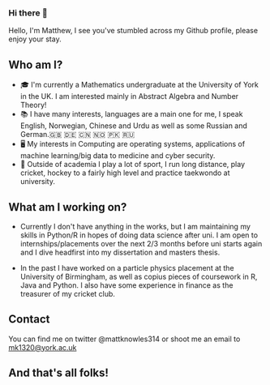 ### Hi there 👋

Hello, I'm Matthew, I see you've stumbled across my Github profile, please enjoy your stay.

## Who am I? 

* 🎓 I'm currently a Mathematics undergraduate at the University of York in the UK. I am interested mainly in Abstract Algebra and Number Theory!
* 📚 I have many interests, languages are a main one for me, I speak English, Norwegian, Chinese and Urdu as well as some Russian and German.🇬🇧 🇩🇪 🇨🇳 🇳🇴 🇵🇰 🇷🇺
* 🖥 My interests in Computing are operating systems, applications of machine learning/big data to medicine and cyber security.
* 🏏 Outside of academia I play a lot of sport, I run long distance, play cricket, hockey to a fairly high level and practice taekwondo at university.

## What am I working on?

* Currently I don't have anything in the works, but I am maintaining my skills in Python/R in hopes of doing data science after uni. I am open to internships/placements over the next 2/3 months before uni starts again and I dive headfirst into my dissertation and masters thesis.

* In the past I have worked on a particle physics placement at the University of Birmingham, as well as copius pieces of coursework in R, Java and Python. I also have some experience in finance as the treasurer of my cricket club.

## Contact

You can find me on twitter @mattknowles314 or shoot me an email to mk1320@york.ac.uk 

## And that's all folks!
